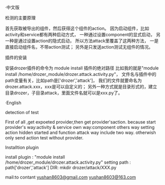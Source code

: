 ·中文版

检测的主要原理

首先获取被导出的组件，然后获得这个组件的action。
因为启动组件，比如activity和service都有两种启动方式，
一种通过设置component的显式启动，
另一种是通过设置action的隐式启动，
所以方法attack里覆盖了这两种方法，
一是直接启动组件名，不带action测试；
另外是只发送action测试无组件的情况。

插件的安装

安装drozer插件的命令为 module install 插件的绝对路径
比如我的就是"module install /home/drozer_module/drozer.attack.activity.py"，
文件名与插件中的path变量有关，比如path是['drozer','attack']，
我们的文件就要命名为drozer.attack.xxx，xxx是可以自定义的；
另外一种方式就是目录形式的，建立目录drozer，子目录attack，里面文件名就可以是xxx.py了。

·English

detection of test

First of all ,get expoeted provider,then get provider'saction.
because start provider's way:activity & service
own way:component others way setting action hidden started
and function attack way include two way.
otherwish only send action test without provider.

Installtion plugin

install plugin :
"module install /home/drozer_module/drozer.attack.activity.py"
setting path :
path['drozer','attack']
DIR:
mkdir drozer/attack/XXX.py

mail:to contant
yushan8603@gmail.com
yushan8603@163.com
